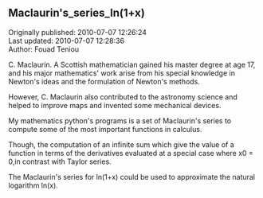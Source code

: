 ## Maclaurin's_series_ln(1+x)  
Originally published: 2010-07-07 12:26:24  
Last updated: 2010-07-07 12:28:36  
Author: Fouad Teniou  
  
C. Maclaurin. A Scottish mathematician gained his master degree at age 17, and his major mathematics' work arise from his special knowledge in Newton's ideas and the formulation of Newton's methods.

However, C. Maclaurin also contributed to the astronomy science and helped to improve maps and invented some mechanical devices.

My mathematics python's programs is a set of Maclaurin's series to compute some of the most important functions in calculus.

Though, the computation of an infinite sum which give the value of a function in terms of the derivatives evaluated at a special case where x0 = 0,in contrast with Taylor series. 


The Maclaurin's series for ln(1+x) could be used to approximate the natural logarithm ln(x).

